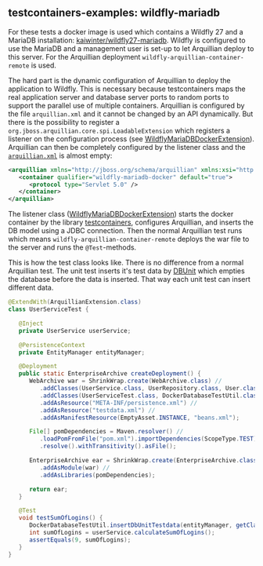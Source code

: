 ## testcontainers-examples: wildfly-mariadb

For these tests a docker image is used which contains a Wildfly 27 and a MariaDB installation: [kaiwinter/wildfly27-mariadb](https://github.com/kaiwinter/wildfly27-mariadb/pkgs/container/wildfly27-mariadb).
Wildfly is configured to use the MariaDB and a management user is set-up to let Arquillian deploy to this server.
For the Arquillian deployment `wildfly-arquillian-container-remote` is used. 

The hard part is the dynamic configuration of Arquillian to deploy the application to Wildfly.
This is necessary because testcontainers maps the real application server and database server ports to random ports to support the parallel use of multiple containers.
Arquillian is configured by the file `arquillian.xml` and it cannot be changed by an API dynamically.
But there is the possibility to register a `org.jboss.arquillian.core.spi.LoadableExtension` which registers a listener on the configuration process (see [WildflyMariaDBDockerExtension](https://github.com/kaiwinter/testcontainers-examples/blob/master/wildfly-mariadb/src/test/java/com/github/kaiwinter/testsupport/arquillian/WildflyMariaDBDockerExtension.java)).
Arquillian can then be completely configured by the listener class and the [`arquillian.xml`](https://github.com/kaiwinter/testcontainers-examples/blob/master/wildfly-mariadb/src/test/resources/arquillian.xml) is almost empty:
```xml
<arquillian xmlns="http://jboss.org/schema/arquillian" xmlns:xsi="http://www.w3.org/2001/XMLSchema-instance" xsi:schemaLocation="http://jboss.org/schema/arquillian">
   <container qualifier="wildfly-mariadb-docker" default="true">
      <protocol type="Servlet 5.0" />
   </container>
</arquillian>
```
The listener class ([WildflyMariaDBDockerExtension](https://github.com/kaiwinter/testcontainers-examples/blob/master/wildfly-mariadb/src/test/java/com/github/kaiwinter/testsupport/arquillian/WildflyMariaDBDockerExtension.java)) starts the docker container by the library [testcontainers](https://github.com/testcontainers/testcontainers-java), configures Arquillian, and inserts the DB model using a JDBC connection. Then the normal Arquillian test runs which means `wildfly-arquillian-container-remote` deploys the war file to the server and runs the `@Test`-methods.

This is how the test class looks like. There is no difference from a normal Arquillian test. The unit test inserts it's test data by [DBUnit](http://dbunit.sourceforge.net) which empties the database before the data is inserted. That way each unit test can insert different data.
```java
@ExtendWith(ArquillianExtension.class)
class UserServiceTest {

   @Inject
   private UserService userService;

   @PersistenceContext
   private EntityManager entityManager;

   @Deployment
   public static EnterpriseArchive createDeployment() {
      WebArchive war = ShrinkWrap.create(WebArchive.class) //
         .addClasses(UserService.class, UserRepository.class, User.class) //
         .addClasses(UserServiceTest.class, DockerDatabaseTestUtil.class) //
         .addAsResource("META-INF/persistence.xml") //
         .addAsResource("testdata.xml") //
         .addAsManifestResource(EmptyAsset.INSTANCE, "beans.xml");

      File[] pomDependencies = Maven.resolver() //
         .loadPomFromFile("pom.xml").importDependencies(ScopeType.TEST) //
         .resolve().withTransitivity().asFile();

      EnterpriseArchive ear = ShrinkWrap.create(EnterpriseArchive.class) //
         .addAsModule(war) //
         .addAsLibraries(pomDependencies);

      return ear;
   }

   @Test
   void testSumOfLogins() {
      DockerDatabaseTestUtil.insertDbUnitTestdata(entityManager, getClass().getResourceAsStream("/testdata.xml"));
      int sumOfLogins = userService.calculateSumOfLogins();
      assertEquals(9, sumOfLogins);
   }
}
```